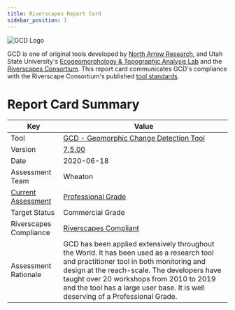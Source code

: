 ```yaml
---
title: Riverscapes Report Card
sidebar_position: 1
---
```


<!-- ![TRL 5](/img/TRL_5_128w.png) -->
![GCD Logo](/img/icons/GCD_Logo_White_wText.png)<br />

GCD is one of original tools developed by [North Arrow Research](https://northarrowresearch.com), and Utah State University's [Ecogeomorphology & Topographic Analysis Lab](https://etal.joewheaton.org) and the [Riverscapes Consortium](https://riverscapes.net). This report card communicates GCD's compliance with the Riverscape Consortium's published [tool standards](https://riverscapes.net/Tools).



# Report Card Summary

| Key | Value |
| --- | --- |
| Tool | [GCD - Geomorphic Change Detection Tool](https://gcd.riverscapes.net) |
| Version | [7.5.00](https://github.com/Riverscapes/gcd/releases/tag/7.5.0) |
| Date | 2020-06-18 |
| Assessment Team | Wheaton |
| [Current Assessment](http://brat.riverscapes.net/Tools#tool-status) |[Professional Grade](https://riverscapes.net/Tools/discrimination.html#tool-grade) |
| Target Status |Commercial Grade|
| Riverscapes Compliance |[Riverscapes Compliant](https://riverscapes.net/Tools/#riverscapes-compliant-tools) |
| Assessment Rationale | GCD has been applied extensively throughout the World. It has been used as a research tool and practitioner tool in both monitoring and design at the reach-scale. The developers have taught over 20 workshops from 2010 to 2019 and the tool has a large user base. It is well deserving of a Professional Grade. |
